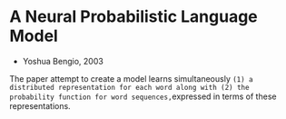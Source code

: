 # A Neural Probabilistic Language Model
- Yoshua Bengio, 2003

The paper attempt to create a  model learns simultaneously `(1) a distributed representation for each word along with (2) the probability function for word sequences,`expressed in terms of these representations.